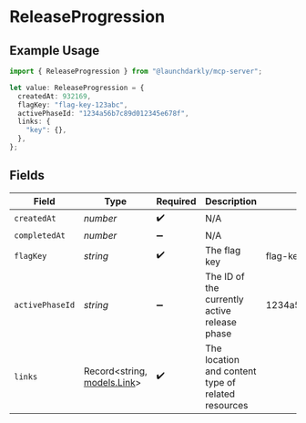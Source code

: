 # ReleaseProgression

## Example Usage

```typescript
import { ReleaseProgression } from "@launchdarkly/mcp-server";

let value: ReleaseProgression = {
  createdAt: 932169,
  flagKey: "flag-key-123abc",
  activePhaseId: "1234a56b7c89d012345e678f",
  links: {
    "key": {},
  },
};
```

## Fields

| Field                                              | Type                                               | Required                                           | Description                                        | Example                                            |
| -------------------------------------------------- | -------------------------------------------------- | -------------------------------------------------- | -------------------------------------------------- | -------------------------------------------------- |
| `createdAt`                                        | *number*                                           | :heavy_check_mark:                                 | N/A                                                |                                                    |
| `completedAt`                                      | *number*                                           | :heavy_minus_sign:                                 | N/A                                                |                                                    |
| `flagKey`                                          | *string*                                           | :heavy_check_mark:                                 | The flag key                                       | flag-key-123abc                                    |
| `activePhaseId`                                    | *string*                                           | :heavy_minus_sign:                                 | The ID of the currently active release phase       | 1234a56b7c89d012345e678f                           |
| `links`                                            | Record<string, [models.Link](../models/link.md)>   | :heavy_check_mark:                                 | The location and content type of related resources |                                                    |
